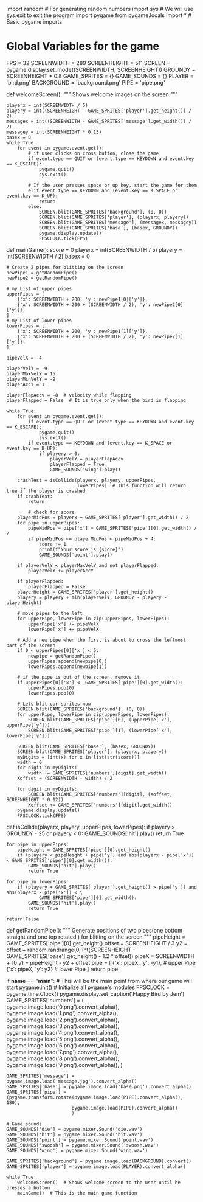 import random  # For generating random numbers
import sys  # We will use sys.exit to exit the program
import pygame
from pygame.locals import *  # Basic pygame imports

# Global Variables for the game
FPS = 32
SCREENWIDTH = 289
SCREENHEIGHT = 511
SCREEN = pygame.display.set_mode((SCREENWIDTH, SCREENHEIGHT))
GROUNDY = SCREENHEIGHT * 0.8
GAME_SPRITES = {}
GAME_SOUNDS = {}
PLAYER = 'bird.png'
BACKGROUND = 'background.png'
PIPE = 'pipe.png'


def welcomeScreen():
    """
    Shows welcome images on the screen
    """

    playerx = int(SCREENWIDTH / 5)
    playery = int((SCREENHEIGHT - GAME_SPRITES['player'].get_height()) / 2)
    messagex = int((SCREENWIDTH - GAME_SPRITES['message'].get_width()) / 2)
    messagey = int(SCREENHEIGHT * 0.13)
    basex = 0
    while True:
        for event in pygame.event.get():
            # if user clicks on cross button, close the game
            if event.type == QUIT or (event.type == KEYDOWN and event.key == K_ESCAPE):
                pygame.quit()
                sys.exit()

            # If the user presses space or up key, start the game for them
            elif event.type == KEYDOWN and (event.key == K_SPACE or event.key == K_UP):
                return
            else:
                SCREEN.blit(GAME_SPRITES['background'], (0, 0))
                SCREEN.blit(GAME_SPRITES['player'], (playerx, playery))
                SCREEN.blit(GAME_SPRITES['message'], (messagex, messagey))
                SCREEN.blit(GAME_SPRITES['base'], (basex, GROUNDY))
                pygame.display.update()
                FPSCLOCK.tick(FPS)


def mainGame():
    score = 0
    playerx = int(SCREENWIDTH / 5)
    playery = int(SCREENWIDTH / 2)
    basex = 0

    # Create 2 pipes for blitting on the screen
    newPipe1 = getRandomPipe()
    newPipe2 = getRandomPipe()

    # my List of upper pipes
    upperPipes = [
        {'x': SCREENWIDTH + 200, 'y': newPipe1[0]['y']},
        {'x': SCREENWIDTH + 200 + (SCREENWIDTH / 2), 'y': newPipe2[0]['y']},
    ]
    # my List of lower pipes
    lowerPipes = [
        {'x': SCREENWIDTH + 200, 'y': newPipe1[1]['y']},
        {'x': SCREENWIDTH + 200 + (SCREENWIDTH / 2), 'y': newPipe2[1]['y']},
    ]

    pipeVelX = -4

    playerVelY = -9
    playerMaxVelY = 15
    playerMinVelY = -9
    playerAccY = 1

    playerFlapAccv = -8  # velocity while flapping
    playerFlapped = False  # It is true only when the bird is flapping

    while True:
        for event in pygame.event.get():
            if event.type == QUIT or (event.type == KEYDOWN and event.key == K_ESCAPE):
                pygame.quit()
                sys.exit()
            if event.type == KEYDOWN and (event.key == K_SPACE or event.key == K_UP):
                if playery > 0:
                    playerVelY = playerFlapAccv
                    playerFlapped = True
                    GAME_SOUNDS['wing'].play()

        crashTest = isCollide(playerx, playery, upperPipes,
                              lowerPipes)  # This function will return true if the player is crashed
        if crashTest:
            return

            # check for score
        playerMidPos = playerx + GAME_SPRITES['player'].get_width() / 2
        for pipe in upperPipes:
            pipeMidPos = pipe['x'] + GAME_SPRITES['pipe'][0].get_width() / 2
            if pipeMidPos <= playerMidPos < pipeMidPos + 4:
                score += 1
                print(f"Your score is {score}")
                GAME_SOUNDS['point'].play()

        if playerVelY < playerMaxVelY and not playerFlapped:
            playerVelY += playerAccY

        if playerFlapped:
            playerFlapped = False
        playerHeight = GAME_SPRITES['player'].get_height()
        playery = playery + min(playerVelY, GROUNDY - playery - playerHeight)

        # move pipes to the left
        for upperPipe, lowerPipe in zip(upperPipes, lowerPipes):
            upperPipe['x'] += pipeVelX
            lowerPipe['x'] += pipeVelX

        # Add a new pipe when the first is about to cross the leftmost part of the screen
        if 0 < upperPipes[0]['x'] < 5:
            newpipe = getRandomPipe()
            upperPipes.append(newpipe[0])
            lowerPipes.append(newpipe[1])

        # if the pipe is out of the screen, remove it
        if upperPipes[0]['x'] < -GAME_SPRITES['pipe'][0].get_width():
            upperPipes.pop(0)
            lowerPipes.pop(0)

        # Lets blit our sprites now
        SCREEN.blit(GAME_SPRITES['background'], (0, 0))
        for upperPipe, lowerPipe in zip(upperPipes, lowerPipes):
            SCREEN.blit(GAME_SPRITES['pipe'][0], (upperPipe['x'], upperPipe['y']))
            SCREEN.blit(GAME_SPRITES['pipe'][1], (lowerPipe['x'], lowerPipe['y']))

        SCREEN.blit(GAME_SPRITES['base'], (basex, GROUNDY))
        SCREEN.blit(GAME_SPRITES['player'], (playerx, playery))
        myDigits = [int(x) for x in list(str(score))]
        width = 0
        for digit in myDigits:
            width += GAME_SPRITES['numbers'][digit].get_width()
        Xoffset = (SCREENWIDTH - width) / 2

        for digit in myDigits:
            SCREEN.blit(GAME_SPRITES['numbers'][digit], (Xoffset, SCREENHEIGHT * 0.12))
            Xoffset += GAME_SPRITES['numbers'][digit].get_width()
        pygame.display.update()
        FPSCLOCK.tick(FPS)


def isCollide(playerx, playery, upperPipes, lowerPipes):
    if playery > GROUNDY - 25 or playery < 0:
        GAME_SOUNDS['hit'].play()
        return True

    for pipe in upperPipes:
        pipeHeight = GAME_SPRITES['pipe'][0].get_height()
        if (playery < pipeHeight + pipe['y'] and abs(playerx - pipe['x']) < GAME_SPRITES['pipe'][0].get_width()):
            GAME_SOUNDS['hit'].play()
            return True

    for pipe in lowerPipes:
        if (playery + GAME_SPRITES['player'].get_height() > pipe['y']) and abs(playerx - pipe['x']) < \
                GAME_SPRITES['pipe'][0].get_width():
            GAME_SOUNDS['hit'].play()
            return True

    return False


def getRandomPipe():
    """
    Generate positions of two pipes(one bottom straight and one top rotated ) for blitting on the screen
    """
    pipeHeight = GAME_SPRITES['pipe'][0].get_height()
    offset = SCREENHEIGHT / 3
    y2 = offset + random.randrange(0, int(SCREENHEIGHT - GAME_SPRITES['base'].get_height() - 1.2 * offset))
    pipeX = SCREENWIDTH + 10
    y1 = pipeHeight - y2 + offset
    pipe = [
        {'x': pipeX, 'y': -y1},  # upper Pipe
        {'x': pipeX, 'y': y2}  # lower Pipe
    ]
    return pipe


if __name__ == "__main__":
    # This will be the main point from where our game will start
    pygame.init()  # Initialize all pygame's modules
    FPSCLOCK = pygame.time.Clock()
    pygame.display.set_caption('Flappy Bird by Jem')
    GAME_SPRITES['numbers'] = (
        pygame.image.load('0.png').convert_alpha(),
        pygame.image.load('1.png').convert_alpha(),
        pygame.image.load('2.png').convert_alpha(),
        pygame.image.load('3.png').convert_alpha(),
        pygame.image.load('4.png').convert_alpha(),
        pygame.image.load('5.png').convert_alpha(),
        pygame.image.load('6.png').convert_alpha(),
        pygame.image.load('7.png').convert_alpha(),
        pygame.image.load('8.png').convert_alpha(),
        pygame.image.load('9.png').convert_alpha(),
    )

    GAME_SPRITES['message'] = pygame.image.load('message.jpg').convert_alpha()
    GAME_SPRITES['base'] = pygame.image.load('base.png').convert_alpha()
    GAME_SPRITES['pipe'] = (pygame.transform.rotate(pygame.image.load(PIPE).convert_alpha(), 180),
                            pygame.image.load(PIPE).convert_alpha()
                            )

    # Game sounds
    GAME_SOUNDS['die'] = pygame.mixer.Sound('die.wav')
    GAME_SOUNDS['hit'] = pygame.mixer.Sound('hit.wav')
    GAME_SOUNDS['point'] = pygame.mixer.Sound('point.wav')
    GAME_SOUNDS['swoosh'] = pygame.mixer.Sound('swoosh.wav')
    GAME_SOUNDS['wing'] = pygame.mixer.Sound('wing.wav')

    GAME_SPRITES['background'] = pygame.image.load(BACKGROUND).convert()
    GAME_SPRITES['player'] = pygame.image.load(PLAYER).convert_alpha()

    while True:
        welcomeScreen()  # Shows welcome screen to the user until he presses a button
        mainGame()  # This is the main game function

